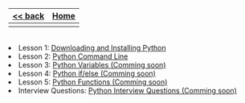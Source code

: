 
<style> 
 .markdown-body table {
   margin-bottom: -40px;
 }
 
 .markdown-body tbody {
    border-top: 2px solid #FFFFFF;
    border-bottom: 2px solid #FFFFFF;
    background-color: #FFFFFF;
}
 
.markdown-body td {
    border-right: 1px solid #FFFFFF;
    border-bottom: 1px solid #FFFFFF;
    padding: 5px;
}
</style>

| [<< back](../)                  | [Home](https://daniel-jb.github.io/CoderDojo)      |
| -------------                   | -----:                                             |
|              |       |

<br />
<li>Lesson 1: <a href="https://daniel-jb.github.io/CoderDojo/Python/Lesson_1-Downloading-And-Installing/">Downloading and Installing Python</a></li>
<li>Lesson 2: <a href="https://daniel-jb.github.io/CoderDojo/Python/Lesson_2-Python-Command-Line/">Python Command Line</a></li>
<li>Lesson 3: <a href="https://daniel-jb.github.io/CoderDojo/Python/Lesson_3-Python-Variables/">Python Variables (Comming soon)</a></li>
<li>Lesson 4: <a href="https://daniel-jb.github.io/CoderDojo/Python/Lesson_4-Python-IfElse/">Python if/else (Comming soon)</a></li>
<li>Lesson 5: <a href="https://daniel-jb.github.io/CoderDojo/Python/Lesson_5-Python-Functions/">Python Functions (Comming soon)</a></li>





<li>Interview Questions: <a href="https://daniel-jb.github.io/CoderDojo/Python/Lesson-Python-Interview-Questions/">Python Interview Questions (Comming soon)</a></li>

